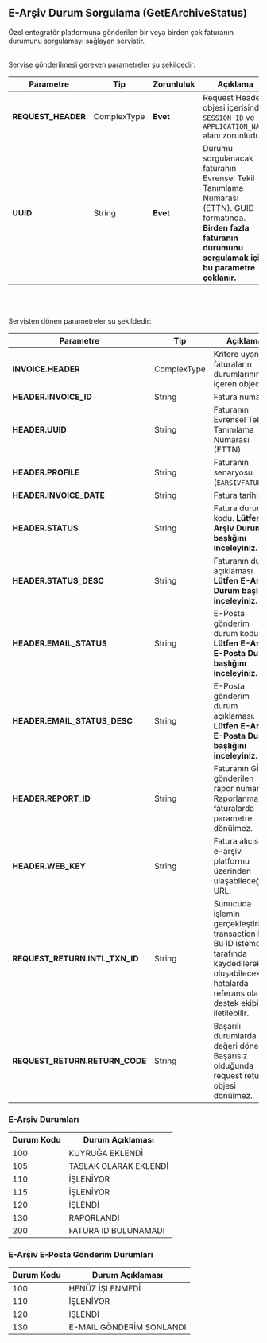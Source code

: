 ## E-Arşiv Durum Sorgulama (GetEArchiveStatus)
Özel entegratör platformuna gönderilen bir veya birden çok faturanın durumunu sorgulamayı sağlayan servistir.

<br>
Servise gönderilmesi gereken parametreler şu şekildedir:

Parametre | Tip         | Zorunluluk  | Açıklama
--------- | ----------- | ----------- | -----------
**REQUEST_HEADER** | ComplexType | **Evet** | Request Header objesi içerisinde `SESSION_ID` ve `APPLICATION_NAME` alanı zorunludur.
**UUID** | String  | **Evet** | Durumu sorgulanacak faturanın Evrensel Tekil Tanımlama Numarası (ETTN). GUID formatında. **Birden fazla faturanın durumunu sorgulamak için bu parametre çoklanır.**
<br><br>

Servisten dönen parametreler şu şekildedir:

Parametre | Tip        | Açıklama
--------- | ----------- | -----------
**INVOICE.HEADER** | ComplexType | Kritere uyan faturaların durumlarınını içeren objedir.
**HEADER.INVOICE_ID** | String | Fatura numarası
**HEADER.UUID** | String | Faturanın Evrensel Tekil Tanımlama Numarası (ETTN)
**HEADER.PROFILE** | String | Faturanın senaryosu (`EARSIVFATURA`)
**HEADER.INVOICE_DATE** | String | Fatura tarihi
**HEADER.STATUS** | String | Fatura durumu kodu. **Lütfen E-Arşiv Durum başlığını inceleyiniz.**
**HEADER.STATUS_DESC** | String | Faturanın durum açıklaması **Lütfen E-Arşiv Durum başlığını inceleyiniz.**
**HEADER.EMAIL_STATUS** | String | E-Posta gönderim durum kodu. **Lütfen E-Arşiv E-Posta Durum başlığını inceleyiniz.**
**HEADER.EMAIL_STATUS_DESC** | String | E-Posta gönderim durum açıklaması. **Lütfen E-Arşiv E-Posta Durum başlığını inceleyiniz.**
**HEADER.REPORT_ID** | String | Faturanın GİB'e gönderilen rapor numarası. Raporlanmamış faturalarda parametre dönülmez.
**HEADER.WEB_KEY** | String | Fatura alıcısının e-arşiv platformu üzerinden ulaşabileceği URL.
**REQUEST_RETURN.INTL_TXN_ID** | String | Sunucuda işlemin gerçekleştirildiği transaction IDsi. Bu ID istemci tarafında kaydedilerek oluşabilecek hatalarda referans olarak destek ekibine iletilebilir.
**REQUEST_RETURN.RETURN_CODE** | String | Başarılı durumlarda `0` değeri döner. Başarısız olduğunda request return objesi dönülmez.

### E-Arşiv Durumları

Durum Kodu | Durum Açıklaması       
--------- | -----------
100 | KUYRUĞA EKLENDİ
105 | TASLAK OLARAK EKLENDİ
110 | İŞLENİYOR
115 | İŞLENİYOR
120 | İŞLENDİ
130 | RAPORLANDI
200 | FATURA ID BULUNAMADI

### E-Arşiv E-Posta Gönderim Durumları

Durum Kodu | Durum Açıklaması       
--------- | -----------
100 | HENÜZ İŞLENMEDİ
110 | İŞLENİYOR
120 | İŞLENDİ
130 | E-MAIL GÖNDERİM SONLANDI
